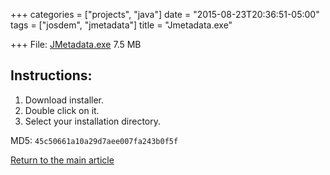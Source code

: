 +++
categories = ["projects", "java"]
date = "2015-08-23T20:36:51-05:00"
tags = ["josdem", "jmetadata"]
title = "Jmetadata.exe"

+++
File: [JMetadata.exe](http://josdem.io:8081/jmetadata-download-stats/downloader/downloadWindowsVersion) 7.5 MB

## Instructions:
1. Download installer.
2. Double click on it.
3. Select your installation directory.

MD5: `45c50661a10a29d7aee007fa243b0f5f`

[Return to the main article](/jmetadata/jmetadata)



